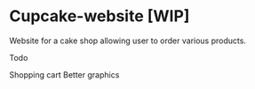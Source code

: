 # Cupcake-website [WIP]

Website for a cake shop allowing user to order various products.

Todo

Shopping cart
Better graphics 
